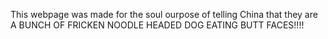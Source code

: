This webpage was made for the soul ourpose of telling China that they are A BUNCH OF FRICKEN NOODLE HEADED DOG EATING BUTT FACES!!!!

